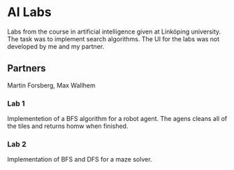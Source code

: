 # AI Labs
Labs from the course in artificial intelligence given at Linköping university. The task was to implement search algorithms. The UI for the labs was not developed by me and my partner.
## Partners
Martin Forsberg, Max Wallhem

### Lab 1
Implementetion of a BFS algorithm for a robot agent. The agens cleans all of the tiles and returns homw when finished.

### Lab 2 
Implementation of BFS and DFS for a maze solver.
